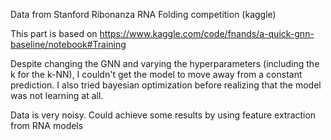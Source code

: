Data from Stanford Ribonanza RNA Folding competition (kaggle)

This part is based on https://www.kaggle.com/code/fnands/a-quick-gnn-baseline/notebook#Training

Despite changing the GNN and varying the hyperparameters (including the k for the k-NN),
I couldn't get the model to move away from a constant prediction.
I also tried bayesian optimization before realizing that the model was not learning at all.

Data is very noisy. Could achieve some results by using feature extraction from RNA models